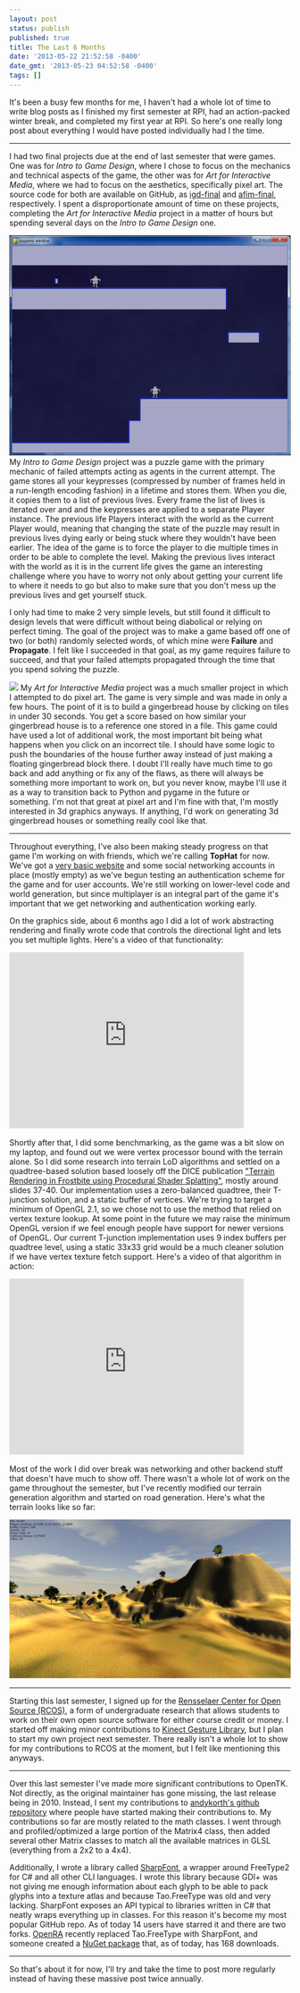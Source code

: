 ```yaml
---
layout: post
status: publish
published: true
title: The Last 6 Months
date: '2013-05-22 21:52:58 -0400'
date_gmt: '2013-05-23 04:52:58 -0400'
tags: []
---
```


It's been a busy few months for me, I haven't had a whole lot of time to write
blog posts as I finished my first semester at RPI, had an action-packed winter
break, and completed my first year at RPI. So here's one really long post
about everything I would have posted individually had I the time.

------------------------------------------------------------------------------

I had two final projects due at the end of last semester that were games. One
was for *Intro to Game Design*, where I chose to focus on the mechanics and
technical aspects of the game, the other was for *Art for Interactive Media*,
where we had to focus on the aesthetics, specifically pixel art. The source
code for both are available on GitHub, as [igd-final][1] and [afim-final][2],
respectively. I spent a disproportionate amount of time on these projects,
completing the *Art for Interactive Media* project in a matter of hours but
spending several days on the *Intro to Game Design* one.

![igd-final-screenshot][3]
My *Intro to Game Design* project was a puzzle game with the primary mechanic
of failed attempts acting as agents in the current attempt. The game stores
all your keypresses (compressed by number of frames held in a run-length
encoding fashion) in a lifetime and stores them. When you die, it copies them
 to a list of previous lives. Every frame the list of lives is iterated over
and and the keypresses are applied to a separate Player instance. The previous
life Players interact with the world as the current Player would, meaning that
changing the state of the puzzle may result in previous lives dying early or
being stuck where they wouldn't have been earlier. The idea of the game is to
force the player to die multiple times in order to be able to complete the
level. Making the previous lives interact with the world as it is in the
current life gives the game an interesting challenge where you have to worry
not only about getting your current life to where it needs to go but also to
make sure that you don't mess up the previous lives and get yourself stuck.

I only had time to make 2 very simple levels, but still found it difficult to
design levels that were difficult without being diabolical or relying on
perfect timing. The goal of the project was to make a game based off one of
two (or both) randomly selected words, of which mine were **Failure** and
**Propagate**. I felt like I succeeded in that goal, as my game requires
failure to succeed, and that your failed attempts propagated through the time
that you spend solving the puzzle.

![][4]
My *Art for Interactive Media* project was a much smaller project in which I
attempted to do pixel art. The game is very simple and was made in only a few
hours. The point of it is to build a gingerbread house by clicking on tiles in
under 30 seconds. You get a score based on how similar your gingerbread house
is to a reference one stored in a file. This game could have used a lot of
additional work, the most important bit being what happens when you click on
an incorrect tile. I should have some logic to push the boundaries of the
house further away instead of just making a floating gingerbread block there.
I doubt I'll really have much time to go back and add anything or fix any of
the flaws, as there will always be something more important to work on, but
you never know, maybe I'll use it as a way to transition back to Python and
pygame in the future or something. I'm not that great at pixel art and I'm
fine with that, I'm mostly interested in 3d graphics anyways. If anything, I'd
work on generating 3d gingerbread houses or something really cool like that.

------------------------------------------------------------------------------

Throughout everything, I've also been making steady progress on that game I'm
working on with friends, which we're calling **TopHat** for now. We've got a
[very basic website][5] and some social networking accounts in place (mostly
empty) as we've begun testing an authentication scheme for the game and for
user accounts. We're still working on lower-level code and world generation,
but since multiplayer is an integral part of the game it's important that we
get networking and authentication working early.

On the graphics side, about 6 months ago I did a lot of work abstracting
rendering and finally wrote code that controls the directional light and lets
you set multiple lights. Here's a video of that functionality:

<iframe width="420" height="315" src="http://www.youtube.com/embed/IQIbuOjuW98" frameborder="0" allowfullscreen="allowfullscreen"> </iframe>

Shortly after that, I did some benchmarking, as the game was a bit slow on my
laptop, and found out we were vertex processor bound with the terrain alone.
So I did some research into terrain LoD algorithms and settled on a
quadtree-based solution based loosely off the DICE publication
["Terrain Rendering in Frostbite using Procedural Shader Splatting"][6],
mostly around slides 37-40. Our implementation uses a zero-balanced quadtree,
their T-junction solution, and a static buffer of vertices. We're trying to
target a minimum of OpenGL 2.1, so we chose not to use the method that relied
on vertex texture lookup. At some point in the future we may raise the minimum
OpenGL version if we feel enough people have support for newer versions of
OpenGL. Our current T-junction implementation uses 9 index buffers per
quadtree level, using a static 33x33 grid would be a much cleaner solution if
we have vertex texture fetch support. Here's a video of that algorithm in
action:

<iframe width="420" height="315" src="http://www.youtube.com/embed/qWBhC_Mch9M" frameborder="0" allowfullscreen="allowfullscreen"> </iframe>

Most of the work I did over break was networking and other backend stuff that
doesn't have much to show off. There wasn't a whole lot of work on the game
throughout the semester, but I've recently modified our terrain generation
algorithm and started on road generation. Here's what the terrain looks like
so far:

![TopHat 2013-05-20 22.26.31.7624][7]

------------------------------------------------------------------------------

Starting this last semester, I signed up for the
[Rensselaer Center for Open Source (RCOS)][8], a form of undergraduate
research that allows students to work on their own open source software for
either course credit or money. I started off making minor contributions to
[Kinect Gesture Library][9], but I plan to start my own project next semester.
There really isn't a whole lot to show for my contributions to RCOS at the
moment, but I felt like mentioning this anyways.

------------------------------------------------------------------------------

Over this last semester I've made more significant contributions to OpenTK.
Not directly, as the original maintainer has gone missing, the last release
being in 2010. Instead, I sent my contributions to
[andykorth's github repository][10] where people have started making their
contributions to. My contributions so far are mostly related to the math
classes. I went through and profiled/optimized a large portion of the Matrix4
class, then added several other Matrix classes to match all the available
matrices in GLSL (everything from a 2x2 to a 4x4).

Additionally, I wrote a library called [SharpFont][11], a wrapper around
FreeType2 for C# and all other CLI languages. I wrote this library because
GDI+ was not giving me enough information about each glyph to be able to pack
glyphs into a texture atlas and because Tao.FreeType was old and very lacking.
SharpFont exposes an API typical to libraries written in C# that neatly wraps
everything up in classes. For this reason it's become my most popular GitHub
repo. As of today 14 users have starred it and there are two forks.
[OpenRA][12] recently replaced Tao.FreeType with SharpFont, and someone
created a [NuGet package][13] that, as of today, has 168 downloads.

------------------------------------------------------------------------------

So that's about it for now, I'll try and take the time to post more
regularly instead of having these massive post twice annually.

[1]:  https://github.com/Robmaister/igd-final
[2]:  https://github.com/Robmaister/afim-final
[3]:  /img/blog/2013/05/igd-final-screenshot.png
[4]:  /img/blog/2013/05/gingerbread_screenshot.png
[5]:  #
[6]:  http://dice.se/publications/terrain-rendering-in-frostbite-using-procedural-shader-splatting/
[7]:  /img/blog/2013/05/TopHat-2013-05-20-22.26.31.7624.png
[8]:  http://rcos.rpi.edu/
[9]:  https://github.com/eawerbaneth/Kinect-Gesture-Library
[10]: https://github.com/andykorth/opentk
[11]: https://github.com/Robmaister/SharpFont
[12]: https://github.com/OpenRA/OpenRA
[13]: https://nuget.org/packages/SharpFont/
